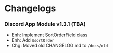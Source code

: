 # Changelogs

### Discord App Module v1.3.1 (TBA)
- Enh: Implement SortOrderField class
- Enh: Add `$sortOrder`
- Chg: Moved old CHANGELOG.md to `/docs/old`

